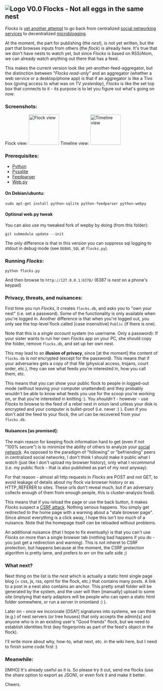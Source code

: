## ![Logo V0.0](https://github.com/thedod/Flocks/raw/master/flocks-75x75.png "Feel free to send me a nicer logo :)") Flocks - Not all eggs in the same nest

_Flocks_ is [yet another attempt](http://r2.reallysimple.org/howto/radio2/) to go back from centralized [social networking services](https://secure.wikimedia.org/wikipedia/en/wiki/Social_networking_service) to decentralized [microblogging](https://secure.wikimedia.org/wikipedia/en/wiki/Microblogging).

At the moment, the part for publishing (the _nest_), is not yet written, but the part that browses inputs from others (the _flock_) is already here. It's true that we don't have nests to watch yet, but since _Flocks_ is based on RSS/Atom, we can already watch anything out there that has a feed.

This makes the current version look like yet-another-feed-aggregator, but the distinction between "_Flocks read-only_" and an aggregator (whether a web service or a desktop/phone app) is that if an aggregator is like a Tivo box (giving access to what was on TV _yesterday_), _Flocks_ is like the set top box that connects to it - its purpose is to let you figure out what's going on _now_.

### Screenshots:

Flock view:
<a target="_blank" href="https://github.com/thedod/Flocks/raw/master/flocks-screenshot-root.jpg"><img border="0" height="100" src="https://github.com/thedod/Flocks/raw/master/flocks-screenshot-root.jpg" alt="Flock view"></a>
Timeline view:
<a target="_blank" href="https://github.com/thedod/Flocks/raw/master/flocks-screenshot-timeline.jpg"><img border="0" height="100" src="https://github.com/thedod/Flocks/raw/master/flocks-screenshot-timeline.jpg" alt="Timeline view"></a>

### Prerequisites:

* [Python](http://python.org/download/)
* [Pysqlite](http://pypi.python.org/pypi/pysqlite/)
* [Feedparser](http://pypi.python.org/pypi/feedparser/)
* [Web.py](http://pypi.python.org/pypi/web.py/)

#### On Debian/ubuntu:

    sudo apt-get install python-sqlite python-feedparser python-webpy

#### Optional web.py tweak

You can also use my tweaked fork of wepby by doing (from this folder):

    git submodule update --init

The only difference is that in this version you can suppress sql logging to stdout in debug mode (see `DEBUG_SQL` at `flocks.py`).

### Running _Flocks_:

    python flocks.py

And then browse to `http://127.0.0.1:6378/` (6387 is _nest_ on a phone's keypad)

### Privacy, threats, and nuisances:

First time you run _Flocks_, it creates `flocks.db`, and asks you to "own your nest" (i.e. set a password). Some of the functionality is only available when you're logged in. Another difference is that when you're logged out, you only see the top-level flock called [case insensitive] `Public` (if there is one).

Note that this is a _single account_ system (no username. Only a password): If your sister wants to run her own _Flocks_ app on your PC, she should copy the folder, remove `flocks.db`, and set up her own nest.

This may lead to an **illusion of privacy**, since [at the moment] the content of `flocks.db` is _not_ encrypted (except for the password). This means that if your adversaries gets a copy of that file (physical access, trojans, court order, etc.), they can see what feeds you're interested in, how you call them, etc.

This means that you can show your public flock to people in logged-out mode (without leaving your computer unattended) and they probably wouldn't be able to know what feeds you use for the scoop you're working on, or that you're interested in knitting :).
 You _shouldn't_ - however - use _Flocks_ to browse to the feed of a rebel nest in onion land  unless your disk is encrypted and your computer is bullet-proof (i.e. never :) ). Even if you don't add the feed to your flock, the url can be recovered from your `flocks.db`.

#### Nuisances [as promised]:

The main reason for keeping flock information hard to get (even if not "100% secure") is to minimize the ability of others to analyze your [social network](https://secure.wikimedia.org/wikipedia/en/wiki/Social_network). As opposed to the paradigm of "following" or "befriending" peers in centralized social networks, I don't think I should make it public what I _watch_ (just like I don't upload my browser history), only what I _recommend_ (i.e. my public flock - that is also published as part of my _nest_ anyway).

For that reason - almost all http requests in _Flocks_ are POST and not GET, to avoid leakage of details about my flock via browser history or as HTTP_REFERER to sites. These urls don't reveal much, but if an adversary collects enough of them from enough people, this is cluster-analysis food).

This means that if you reload the page or use the back button, it makes _Flocks_ suspect a [CSRF attack](https://secure.wikimedia.org/wikipedia/en/wiki/Csrf). Nothing serious happens. You simply get redirected to the home page with a warning about a "stale browser page". Since almost everything is a click away, I hope this isn't _too much_ of a nuisance. Note that the homepage itself _can_ be reloaded without problems.

An additional nuisance (that I hope to fix eventually) is that you can't use _Flocks_ on more than a single browser tab (nothing bad happens if you do - you just get a redirection and warning). This is not inheret to CSRF protection, but happens because at the moment, the CSRF protection algorithm is pretty lame, and prefers to err on the safe side ;)

### What next?

Next thing on the list is the _nest_ which is actually a static html single page blog (+ css, js, rss, opml for the flock, etc.) that contains many posts. A link to a post in a nest also contains an anchor. This pretty small folder will be generated by the system, and the user will then [manually] upload to some site (implying that early adaptors will be people who can open a static html folder somewhere, or run a server in onionland :) ).

Later on - once we incororate [DSA?] signatures into systems, we can think (e.g.) of nest servers (or tree houses) that only accepts the admin[s] and anyone who is in an existing user's "Good friends" flock, but we need to establish identities first (key fingerprints as part of the feed's object in the flock).

I'll write more about why, how-to, what next, etc. in the wiki here, but I need to finish some code first :)

### Meanwhile:

[IMHO] It's already useful as it is. So please try it out, send me flocks (use the _share_ option to export as JSON), or even fork it and make it better.

Cheers.
